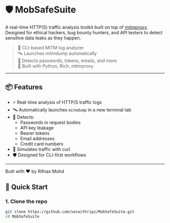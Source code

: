 # 🛡️ MobSafeSuite

A real-time HTTP(S) traffic analysis toolkit built on top of [mitmproxy](https://mitmproxy.org/).  
Designed for ethical hackers, bug bounty hunters, and API testers to detect sensitive data leaks as they happen.

> 🚀 CLI-based MITM log analyzer  
> 🛰️ Launches mitmdump automatically  
> 🧠 Detects passwords, tokens, emails, and more  
> 💬 Built with Python, Rich, mitmproxy

---

## 📦 Features

- ⚡ Real-time analysis of HTTP/S traffic logs
- 🛰️ Automatically launches `mitmdump` in a new terminal tab
- 🧠 Detects:
  - Passwords in request bodies
  - API key leakage
  - Bearer tokens
  - Email addresses
  - Credit card numbers
- 🧪 Simulates traffic with curl
- 🛡️ Designed for CLI-first workflows

---
Built with ❤️ by Rifnas Mohd

## 🚀 Quick Start

### 1. Clone the repo

```bash
git clone https://github.com/secwithripz/MobSafeSuite.git
cd MobSafeSuite


